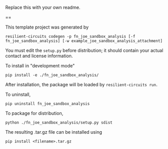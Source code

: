 Replace this with your own readme.

==

This template project was generated by

    resilient-circuits codegen -p fn_joe_sandbox_analysis [-f fn_joe_sandbox_analysis] [-w example_joe_sandbox_analysis_attachment]


You must edit the `setup.py` before distribution;
it should contain your actual contact and license information.

To install in "development mode"

    pip install -e ./fn_joe_sandbox_analysis/

After installation, the package will be loaded by `resilient-circuits run`.


To uninstall,

    pip uninstall fn_joe_sandbox_analysis


To package for distribution,

    python ./fn_joe_sandbox_analysis/setup.py sdist

The resulting .tar.gz file can be installed using

    pip install <filename>.tar.gz
